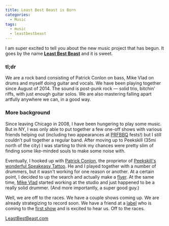 ```yaml
---
title: Least Best Beast is Born
categories:
  - Music
tags:
  - music
  - leastbestbeast
---
```


I am super excited to tell you about the new music project that has begun. It goes by the name [**Least Best Beast**](http://leastbestbeast.com) and it is sweet.

### tl;dr

We are a rock band consisting of Patrick Conlon on bass, Mike Vlad on drums and myself doing guitar and vocals. We have been playing together since August of 2014. The sound is post-punk rock &mdash; solid trio, bitchin' riffs, with just enough guitar solos. We are also mastering falling apart artfully anywhere we can, in a good way.

### More background

Since leaving Chicago in 2008, I have been hungering to play some music. But in NY, I was only able to put together a few one-off shows with various friends helping out (including two appearances at [PRFBBQ](http://prfbbq.com) fests!) but I still couldn't pull together a regular band. After moving up to Peekskill (35mi north of the city) I was starting to think my chances were pretty slim of finding some like-minded souls to make some noise with.

Eventually, I hooked up with [Patrick Conlon](https://instagram.com/lurkus69), the proprietor of [Peekskill's wonderful Speakeasy Tattoo](http://speakeasy.tattoo). He and I played together with a number of drummers, but it wasn't working for one reason or another. At a certain point, I decided to up the search and actually make a [flyer](http://leastbestbeast.com/drummer). At the same time, [Mike Vlad](https://instagram.com/mikevlad/) started working at the studio and just happened to be a really solid drummer. (And more importantly, a super good guy.)

Well, we are off to the races. We have a couple shows coming up. We are already strategizing to record soon. We have a friend at a [label](http://salinasrecords.com) who is coming to the [first show](https://www.facebook.com/events/1534001653554644) and is excited to hear us. Off to the races.

[LeastBestBeast.com](http://leastbestbeast.com)







